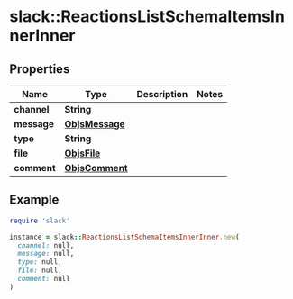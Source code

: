 # slack::ReactionsListSchemaItemsInnerInner

## Properties

| Name | Type | Description | Notes |
| ---- | ---- | ----------- | ----- |
| **channel** | **String** |  |  |
| **message** | [**ObjsMessage**](ObjsMessage.md) |  |  |
| **type** | **String** |  |  |
| **file** | [**ObjsFile**](ObjsFile.md) |  |  |
| **comment** | [**ObjsComment**](ObjsComment.md) |  |  |

## Example

```ruby
require 'slack'

instance = slack::ReactionsListSchemaItemsInnerInner.new(
  channel: null,
  message: null,
  type: null,
  file: null,
  comment: null
)
```

